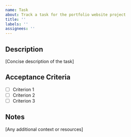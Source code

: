 ```yaml
---
name: Task
about: Track a task for the portfolio website project
title: ''
labels: ''
assignees: ''
---
```


## Description

[Concise description of the task]

## Acceptance Criteria

- [ ] Criterion 1
- [ ] Criterion 2
- [ ] Criterion 3

## Notes

[Any additional context or resources]
